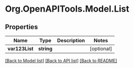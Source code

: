 
# Org.OpenAPITools.Model.List

## Properties

Name | Type | Description | Notes
------------ | ------------- | ------------- | -------------
**var123List** | **string** |  | [optional] 

[[Back to Model list]](../README.md#documentation-for-models)
[[Back to API list]](../README.md#documentation-for-api-endpoints)
[[Back to README]](../README.md)

